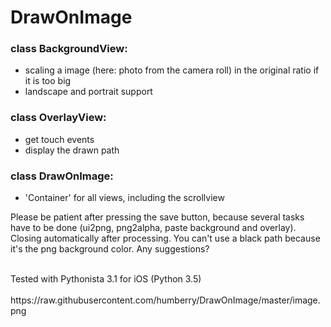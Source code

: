 # DrawOnImage

### class BackgroundView:
- scaling a image (here: photo from the camera roll) in the original ratio if it is too big
- landscape and portrait support

### class OverlayView:
- get touch events
- display the drawn path

### class DrawOnImage:
- 'Container' for all views, including the scrollview   
   
   
   
Please be patient after pressing the save button, because several tasks have to be done (ui2png, png2alpha, paste background and overlay). Closing automatically after processing.
You can't use a black path because it's the png background color. Any suggestions?

<br />
Tested with Pythonista 3.1 for iOS (Python 3.5)<br />
<br />
https://raw.githubusercontent.com/humberry/DrawOnImage/master/image.png
